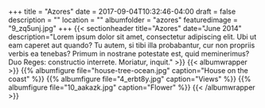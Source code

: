 +++
title = "Azores"
date = 2017-09-04T10:32:46-04:00
draft = false
description = "" 
location = ""
albumfolder = "azores"
featuredimage = "9_zq5unj.jpg"
+++
{{< sectionheader 
    title="Azores" 
    date="June 2014" 
    description="Lorem ipsum dolor sit amet, consectetur adipiscing elit. Ubi ut eam caperet aut quando? Tu autem, si tibi illa probabantur, cur non propriis verbis ea tenebas? Primum in nostrane potestate est, quid meminerimus? Duo Reges: constructio interrete. Moriatur, inquit."
    >}}
{{< albumwrapper >}}
{{% albumfigure file="house-tree-ocean.jpg" caption="House on the coast" %}}
{{% albumfigure file="4_erbt8y.jpg" caption="Views" %}}
{{% albumfigure file="10_aakazk.jpg" caption="Flower" %}}
{{< /albumwrapper >}}